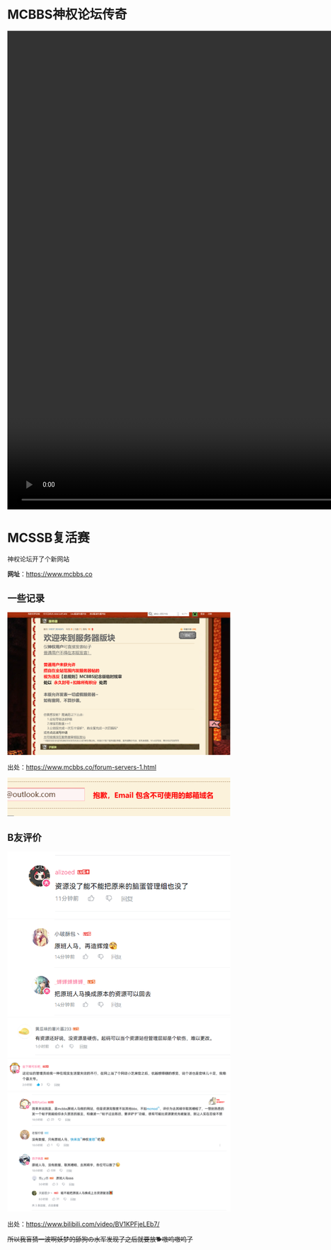 # MCBBS神权论坛传奇

<video width="1920" height="1080" controls>
  <source src="https://map.earthvillage.top/MCBBS.mp4" type="video/mp4">
  你的浏览器不支持播放此视频
</video>

# MCSSB复活赛

神权论坛开了个新网站

**网址**：https://www.mcbbs.co

## 一些记录

![](/others/mcbbs/神权.png)

出处：https://www.mcbbs.co/forum-servers-1.html

![](/others/mcbbs/不支持邮箱.png)

## B友评价

![](/others/mcbbs/B友评价1.png)
![](/others/mcbbs/B友评价2.png)
![](/others/mcbbs/B友评价3.png)
![](/others/mcbbs/B友评价4.png)
![](/others/mcbbs/B友评价5.png)

出处：https://www.bilibili.com/video/BV1KPFjeLEb7/

~~所以我盲猜一波啊妖梦的舔狗の水军发现了之后就要放🐕嗷呜嗷呜了~~